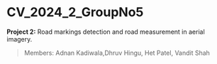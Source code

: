 # CV_2024_2_GroupNo5
**Project 2:**  Road markings detection and road measurement in aerial imagery. 
> Members: Adnan Kadiwala,Dhruv Hingu, Het Patel, Vandit Shah

